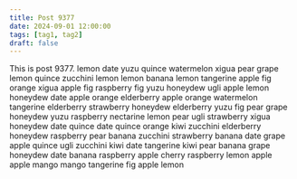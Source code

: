 ```yaml
---
title: Post 9377
date: 2024-09-01 12:00:00
tags: [tag1, tag2]
draft: false
---
```

This is post 9377.
lemon
date
yuzu
quince
watermelon
xigua
pear
grape
lemon
quince
zucchini
lemon
lemon
banana
lemon
tangerine
apple
fig
orange
xigua
apple
fig
raspberry
fig
yuzu
honeydew
ugli
apple
lemon
honeydew
date
apple
orange
elderberry
apple
orange
watermelon
tangerine
elderberry
strawberry
honeydew
elderberry
yuzu
fig
pear
grape
honeydew
yuzu
raspberry
nectarine
lemon
pear
ugli
strawberry
xigua
honeydew
date
quince
date
quince
orange
kiwi
zucchini
elderberry
honeydew
raspberry
pear
banana
zucchini
strawberry
banana
date
grape
apple
quince
ugli
zucchini
kiwi
date
tangerine
kiwi
pear
banana
grape
honeydew
date
banana
raspberry
apple
cherry
raspberry
lemon
apple
apple
mango
mango
tangerine
fig
apple
lemon
